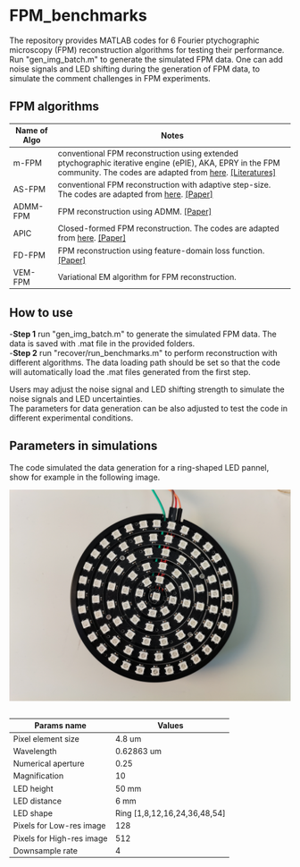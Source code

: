 # FPM_benchmarks

The repository provides MATLAB codes for 6 Fourier ptychographic microscopy (FPM) reconstruction algorithms for testing their performance. 
Run "gen_img_batch.m" to generate the simulated FPM data. 
One can add noise signals and LED shifting during the generation of FPM data, to simulate the comment challenges in FPM experiments. 

## FPM algorithms
| Name of Algo | Notes                                                                                                                                                                                                                                                                                         |
|--------------|-----------------------------------------------------------------------------------------------------------------------------------------------------------------------------------------------------------------------------------------------------------------------------------------------|
| m-FPM        | conventional FPM reconstruction using extended ptychographic iterative engine (ePIE), AKA, EPRY in the FPM community. The codes are adapted from [here](https://github.com/SmartImagingLabUConn/Fourier-Ptychography). [[Literatures]](https://smartimaging.uconn.edu/fourier-ptychtography/) |
| AS-FPM       | conventional FPM reconstruction with adaptive step-size. The codes are adapted from [here](https://www.scilaboratory.com/code.html). [[Paper]](https://opg.optica.org/oe/fulltext.cfm?uri=oe-24-18-20724&id=349656)                                                                           |
| ADMM-FPM     | FPM reconstruction using ADMM. [[Paper]](https://www.mdpi.com/2073-4409/11/9/1512)                                                                                                                                                                                                            |
| APIC         | Closed-formed FPM reconstruction. The codes are adapted from [here](https://github.com/rzcao/APIC-analytical-complex-field-reconstruction). [[Paper]](https://www.nature.com/articles/s41467-024-49126-y)                                                                                     |
| FD-FPM       | FPM reconstruction using feature-domain loss function. [[Paper]](https://opg.optica.org/abstract.cfm?uri=optica-11-5-634)                                                                                                                                                                     |
| VEM-FPM      | Variational EM algorithm for FPM reconstruction.       

## How to use
-**Step 1** run "gen_img_batch.m" to generate the simulated FPM data. The data is saved with .mat file in the provided folders. <br>
-**Step 2** run "recover/run_benchmarks.m" to perform reconstruction with different algorithms. The data loading path should be set so that the code will automatically load the .mat files generated from the first step. <br>

Users may adjust the noise signal and LED shifting strength to simulate the noise signals and LED uncertainties. <br> 
The parameters for data generation can be also adjusted to test the code in different experimental conditions. 


## Parameters in simulations
The code simulated the data generation for a ring-shaped LED pannel, show for example in the following image.
<div align="center">
<img src="https://github.com/ShuheZhang-MUMC/FPM_benchmarks/blob/main/sources/LED_layouts.jpg" width = "560" alt="" align=center />
</div><br>


| Params name               | Values                                 |
|---------------------------|----------------------------------------|
| Pixel element size        | 4.8        um                 |
| Wavelength                | 0.62863    um                  |
| Numerical aperture        | 0.25                                 |
| Magnification             | 10                                   |
| LED height                | 50       mm                          |
| LED distance              | 6        mm                          |
| LED shape                 | Ring      [1,8,12,16,24,36,48,54] |
| Pixels for Low-res image  | 128                                   |
| Pixels for High-res image | 512                                    |
| Downsample rate           | 4                                      |

